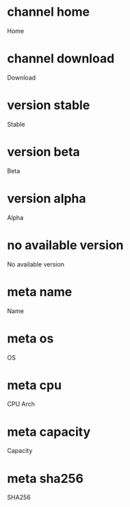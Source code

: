 # channel home
Home

# channel download
Download

# version stable
Stable

# version beta
Beta

# version alpha
Alpha

# no available version
No available version

# meta name
Name

# meta os
OS

# meta cpu
CPU Arch

# meta capacity
Capacity

# meta sha256
SHA256